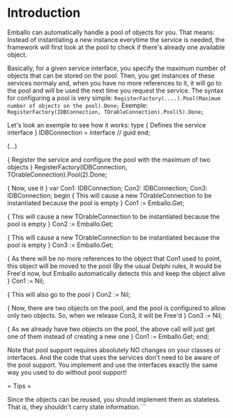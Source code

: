# Introduction #
Emballo can automatically handle a pool of objects for you. That means: Instead of instantiating a new instance everytime the service is needed, the framework will first look at the pool to check if there's already one available object.

Basically, for a given service interface, you specify the maximum number of objects that can be stored on the pool. Then, you get instances of these services normaly and, when you have no more references to it, it will go to the pool and will be used the next time you request the service. The syntax for configuring a pool is very simple:
`RegisterFactory(....).Pool(Maximum number of objects on the pool).Done;`
Exemple:
`RegisterFactory(IDBConnection, TOrableConnection).Pool(5).Done;`

Let's look an exemple to see how it works:
type
  { Defines the service interface }
  IDBConnection = interface
    // guid
  end;

(...)

{ Register the service and configure the pool with the maximum of two objects }
RegisterFactory(IDBConnection, TOrableConnection).Pool(2).Done;

{ Now, use it }
var
  Con1: IDBConnection;
  Con2: IDBConnection;
  Con3: IDBConnection;
begin
  { This will cause a new TOrableConnection to be instantiated because the pool is empty }
  Con1 := Emballo.Get<IDBConnection>;

  { This will cause a new TOrableConnection to be instantiated because the pool is empty }
  Con2 := Emballo.Get<IDBConnection>;

  { This will cause a new TOrableConnection to be instantiated because the pool is empty }
  Con3 := Emballo.Get<IDBConnection>;

  { As there will be no more references to the object that Con1 used to point, this object will be moved to the pool (By the usual Delphi rules, it would be Free'd now, but Emballo automatically detects this and keep the object alive }
  Con1 := Nil;

  { This will also go to the pool }
  Con2 := Nil;

  { Now, there are two objects on the pool, and the pool is configured to allow only two objects. So, when we release Con3, it will be Free'd }
  Con3 := Nil;

  { As we already have two objects on the pool, the above call will just get one of them instead of creating a new one }
  Con1 := Emballo.Get<IDBConnection>;
end;

Note that pool support requires absolutely NO changes on your classes or interfaces. And the code that uses the services don't need to be aware of the pool support. You implement and use the interfaces exactly the same way you used to do without pool support!

= Tips =

Since the objects can be reused, you should implement them as stateless. That is, they shouldn't carry state information.```